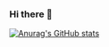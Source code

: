 ### Hi there 👋

[![Anurag's GitHub stats](https://github-readme-stats.vercel.app/api?username=GreatJang)](https://github.com/anuraghazra/github-readme-stats)

<!--
**GreatJang/GreatJang** is a ✨ _special_ ✨ repository because its `README.md` (this file) appears on your GitHub profile.

Here are some ideas to get you started:

- 🔭 I’m currently working on ...
- 🌱 I’m currently learning ...
- 👯 I’m looking to collaborate on ...
- 🤔 I’m looking for help with ...
- 💬 Ask me about ...
- 📫 How to reach me: ...
- 😄 Pronouns: ...
- ⚡ Fun fact: ...
-->
